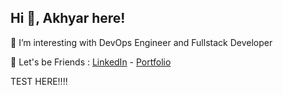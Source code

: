## Hi 👋, Akhyar here!

👀 I’m interesting with DevOps Engineer and Fullstack Developer

🤙 Let's be Friends : [LinkedIn] - [Portfolio]


[LinkedIn]: https://www.linkedin.com/in/ahmad-hidayat-akhyar/
[Portfolio]: https://hidayatakhyar.github.io/akhyar.github.io/

TEST HERE!!!!

<!---
mandorklungsu/mandorklungsu is a ✨ special ✨ repository because its `README.md` (this file) appears on your GitHub profile.
You can click the Preview link to take a look at your changes.
--->
